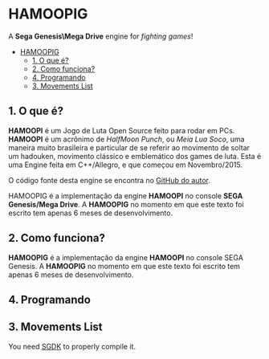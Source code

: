 # HAMOOPIG

 A **Sega Genesis\Mega Drive** engine for *fighting games*!

- [HAMOOPIG](#hamoopig)
  - [1. O que é?](#1-o-que-é)
  - [2. Como funciona?](#2-como-funciona)
  - [4. Programando](#4-programando)
  - [3. Movements List](#3-movements-list)

## 1. O que é?

**HAMOOPI** é um Jogo de Luta Open Source feito para rodar em PCs. **HAMOOPI** é um acrônimo de *Half­Moon Punch*, ou *Meia Lua Soco*, uma maneira muito brasileira e particular de se referir ao movimento de soltar um hadouken, movimento clássico e emblemático dos games de luta. Esta é uma Engine feita em C++/Allegro, e que começou em Novembro/2015.

O código fonte desta engine se encontra no [GitHub do autor](https://github.com/DanielMoura79/HAMOOPI).

HAMOOPIG é a implementação da engine **HAMOOPI** no console **SEGA Genesis/Mega Drive**. A **HAMOOPIG** no momento em que este texto foi escrito tem apenas 6 meses de desenvolvimento.

## 2. Como funciona?

**HAMOOPIG** é a implementação da engine **HAMOOPI** no console SEGA
Genesis. A **HAMOOPIG** no momento em que este texto foi escrito tem
apenas 6 meses de desenvolvimento.

## 4. Programando



## 3. Movements List



You need [SGDK](https://github.com/Stephane-D/SGDK) to properly compile it.